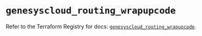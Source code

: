 # `genesyscloud_routing_wrapupcode`

Refer to the Terraform Registry for docs: [`genesyscloud_routing_wrapupcode`](https://registry.terraform.io/providers/mypurecloud/genesyscloud/1.70.0/docs/resources/routing_wrapupcode).

